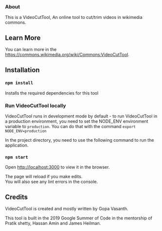 ### About

This is a VideoCutTool, An online tool to cut/trim videos in wikimedia commons.

## Learn More

You can learn more in the https://commons.wikimedia.org/wiki/Commons:VideoCutTool.

## Installation

### `npm install`

Installs the required dependencies for this tool

### Run VideoCutTool locally

VideoCutTool runs in development mode by default - to run VideoCutTool in a production environment, you need to set the NODE_ENV environment variable to `production`. You can do that with the command `export NODE_ENV=production`

In the project directory, you need to use the following command to run the application.

### `npm start`

Open [http://localhost:3000](http://localhost:3000) to view it in the browser.

The page will reload if you make edits.<br>
You will also see any lint errors in the console.


## Credits

VideoCutTool is created and mostly written by Gopa Vasanth.

This tool is built in the 2019 Google Summer of Code in the mentorship of
Pratik shetty, Hassan Amin and James Heilman.
